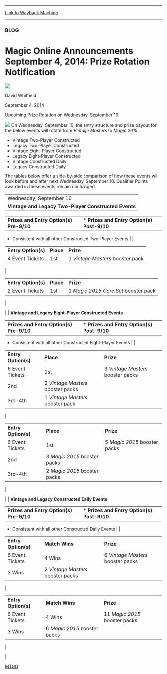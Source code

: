 
---
[Link to Wayback Machine](https://web.archive.org/web/20140907093620/http://magic.wizards.com/en/articles/archive/magic-online-announcements-september-4-2014-prize-rotation-notification-2014-09-04)

[_metadata_:description]:- "Upcoming Prize Rotation on Wednesday, September 10  "
[_metadata_:generator]:- "Drupal 7 (http://drupal.org)"
[_metadata_:node]:- "264536"
[_metadata_:publish_date]:- "2014-09-04"
[_metadata_:source]:- "div-main"
[_metadata_:title]:- "Magic Online Announcements September 4, 2014: Prize Rotation Notification"
[_metadata_:wayback_capture_timestamp]:- "2014-09-07 09:36:20"
[_metadata_:wayback_raw_url]:- "https://web.archive.org/web/20140907093620id_/http://magic.wizards.com/en/articles/archive/magic-online-announcements-september-4-2014-prize-rotation-notification-2014-09-04"
[_metadata_:wayback_url]:- "http://magic.wizards.com/en/articles/archive/magic-online-announcements-september-4-2014-prize-rotation-notification-2014-09-04"
---





### BLOG


Magic Online Announcements September 4, 2014: Prize Rotation Notification
=========================================================================



![](https://media.magic.wizards.com/styles/auth_small/public/images/person/authorpic_davidwhitfield.jpg)

David Whitfield




September 4, 2014
 












Upcoming Prize Rotation on Wednesday, September 10
 

![](https://web.archive.org/web/20150913023540im_/http://www.wizards.com/mtg/images/digital/magiconline/announcement_image.jpg)
On Wednesday, September 10, the entry structure and prize payout for the below events will rotate from *Vintage Masters* to *Magic 2015*.



* Vintage Two-Player Constructed
* Legacy Two-Player Constructed
* Vintage Eight-Player Constructed
* Legacy Eight-Player Constructed
* Vintage Constructed Daily
* Legacy Constructed Daily


The tables below offer a side-by-side comparison of how these events will look before and after next Wednesday, September 10. Qualifier Points awarded in these events remain unchanged.





|  |
| --- |
| Wednesday, September 10 |
| **Vintage and Legacy Two-Player Constructed Events**



|  |  |
| --- | --- |
| **Prizes and Entry Option(s) Pre-9/10** | * **Prizes and Entry Option(s) Post-9/10**
* Consistent with all other Constructed Two-Player Events
 |
| 



|  |  |  |
| --- | --- | --- |
| **Entry Option(s)** | **Place** | **Prize** |
| 4 Event Tickets | 1st | 1 *Vintage Masters* booster pack |

 | 



|  |  |  |
| --- | --- | --- |
| **Entry Option(s)** | **Place** | **Prize** |
| 2 Event Tickets | 1st | 1 *Magic 2015 Core Set* booster pack |

 |

 |
| **Vintage and Legacy Eight-Player Constructed Events**



|  |  |
| --- | --- |
| **Prizes and Entry Option(s) Pre-9/10** | * **Prizes and Entry Option(s) Post-9/10**
* Consistent with all other Constructed Eight-Player Events
 |
| 



|  |  |  |
| --- | --- | --- |
| **Entry Option(s)** | **Place** | **Prize** |
| 6 Event Tickets | 1st | 3 *Vintage Masters* booster packs |
| 2nd | 2 *Vintage Masters* booster packs |
| 3rd-4th | 1 *Vintage Masters* booster pack |

 | 



|  |  |  |
| --- | --- | --- |
| **Entry Option(s)** | **Place** | **Prize** |
| 6 Event Tickets | 1st | 5 *Magic 2015* booster packs |
| 2nd | 3 *Magic 2015* booster packs |
| 3rd-4th | 2 *Magic 2015* booster packs |

 |

 |
| **Vintage and Legacy Constructed Daily Events**



|  |  |
| --- | --- |
| **Prizes and Entry Option(s) Pre-9/10** | * **Prizes and Entry Option(s) Post-9/10**
* Consistent with all other Constructed Daily Events
 |
| 



|  |  |  |
| --- | --- | --- |
| **Entry Option(s)** | **Match Wins** | **Prize** |
| 6 Event Tickets | 4 Wins | 6 *Vintage Masters* booster packs |
| 3 Wins | 2 *Vintage Masters* booster packs |

 | 



|  |  |  |
| --- | --- | --- |
| **Entry Option(s)** | **Match Wins** | **Prize** |
| 6 Event Tickets | 4 Wins | 11 *Magic 2015* booster packs |
| 3 Wins | 6 *Magic 2015* booster packs |

 |

 |



[MTGO](/en/tags/mtgo)





 
 




  







